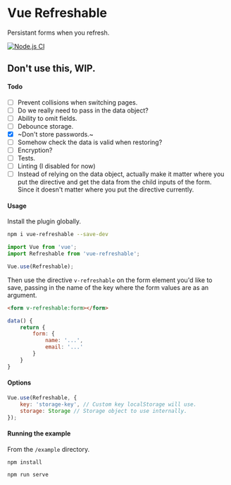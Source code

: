 # Vue Refreshable
Persistant forms when you refresh.

[![Node.js CI](https://github.com/jaymo107/vue-refreshable/actions/workflows/node.js.yml/badge.svg?branch=main)](https://github.com/jaymo107/vue-refreshable/actions/workflows/node.js.yml)

## Don't use this, WIP.

#### Todo
- [ ] Prevent collisions when switching pages.
- [ ] Do we really need to pass in the data object?
- [ ] Ability to omit fields.
- [ ] Debounce storage.
- [x] ~Don't store passwords.~
- [ ] Somehow check the data is valid when restoring?
- [ ] Encryption?
- [ ] Tests.
- [ ] Linting (I disabled for now)
- [ ] Instead of relying on the data object, actually make it matter where you put the directive and get the data from the child inputs of the form. Since it doesn't matter where you put the directive currently.

#### Usage
Install the plugin globally.

```sh
npm i vue-refreshable --save-dev
```

```js
import Vue from 'vue';
import Refreshable from 'vue-refreshable';

Vue.use(Refreshable);
```

Then use the directive `v-refreshable` on the form element you'd like to save, passing in the name of the key where the form values are as an argument.

```html
<form v-refreshable:form></form>
```

```js
data() {
    return {
        form: {
            name: '...',
            email: '...'
        }
    }
}

```

#### Options
```js
Vue.use(Refreshable, {
    key: 'storage-key', // Custom key localStorage will use.
    storage: Storage // Storage object to use internally.
});
```

#### Running the example
From the `/example` directory.
```
npm install
```

```
npm run serve
```